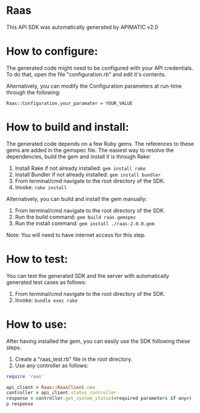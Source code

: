Raas
=================
This API SDK was automatically generated by APIMATIC v2.0

How to configure:
=================
The generated code might need to be configured with your API credentials. To do that,
open the file "configuration.rb" and edit it's contents.

Alternatively, you can modify the Configuration parameters at run-time through the following:
```
Raas::Configuration.your_paramater = YOUR_VALUE
```

How to build and install: 
=============================
The generated code depends on a few Ruby gems. The references to these gems are 
added in the gemspec file. The easiest way to resolve the dependencies,
build the gem and install it is through Rake:

  1. Install Rake if not already installed: `gem install rake`
  2. Install Bundler if not already installed: `gem install bundler`
  3. From terminal/cmd navigate to the root directory of the SDK.
  4. Invoke: `rake install`

Alternatively, you can build and install the gem manually:

  1. From terminal/cmd navigate to the root directory of the SDK.
  2. Run the build command: `gem build raas.gemspec`
  3. Run the install command: `gem install ./raas-2.0.0.gem`

Note: You will need to have internet access for this step.

How  to test:
=============
You can test the generated SDK and the server with automatically generated test
cases as follows:

  1. From terminal/cmd navigate to the root directory of the SDK.
  2. Invoke: `bundle exec rake`

How to use:
===========
After having installed the gem, you can easily use the SDK following these steps.

  1. Create a "raas_test.rb" file in the root directory.
  2. Use any controller as follows:
```ruby
require 'raas'

api_client = Raas::RaasClient.new
controller = api_client.status_controller
response = controller.get_system_status(<required parameters if any>)
p response
```